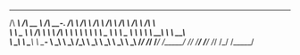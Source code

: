  ______     ______     _____     ______        __     ______        __         __     ______   ______    
/\  ___\   /\  __ \   /\  __-.  /\  ___\      /\ \   /\  ___\      /\ \       /\ \   /\  ___\ /\  ___\   
\ \ \____  \ \ \/\ \  \ \ \/\ \ \ \  __\      \ \ \  \ \___  \     \ \ \____  \ \ \  \ \  __\ \ \  __\   
 \ \_____\  \ \_____\  \ \____-  \ \_____\     \ \_\  \/\_____\     \ \_____\  \ \_\  \ \_\    \ \_____\ 
  \/_____/   \/_____/   \/____/   \/_____/      \/_/   \/_____/      \/_____/   \/_/   \/_/     \/_____/ 
                                                                                                         
